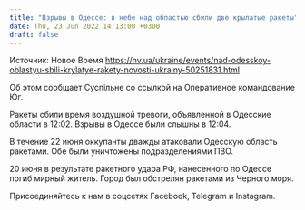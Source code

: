 ```yaml
---
title: "Взрывы в Одессе: в небе над областью сбили две крылатые ракеты"
date: Thu, 23 Jun 2022 14:13:00 +0300
draft: false
---
```

Источник: Новое Время https://nv.ua/ukraine/events/nad-odesskoy-oblastyu-sbili-krylatye-rakety-novosti-ukrainy-50251831.html


 Об этом сообщает Суспільне со ссылкой на Оперативное командование Юг.

Ракеты сбили время воздушной тревоги, объявленной в Одесские области в 12:02. Взрывы в Одессе были слышны в 12:04.

В течение 22 июня оккупанты дважды атаковали Одесскую область ракетами. Обе были уничтожены подразделениями ПВО.

20 июня в результате ракетного удара РФ, нанесенного по Одессе погиб мирный житель. Город был обстрелян ракетами из Черного моря.

Присоединяйтесь к нам в соцсетях Facebook, Telegram и Instagram.
